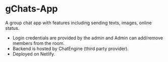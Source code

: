 # gChats-App

A group chat app with features including sending texts, images, online status.

- Login credentials are provided by the admin and Admin can add/remove members from the room.
- Backend is hosted by ChatEngine (third party provider).
- Deployed on Netlify.
